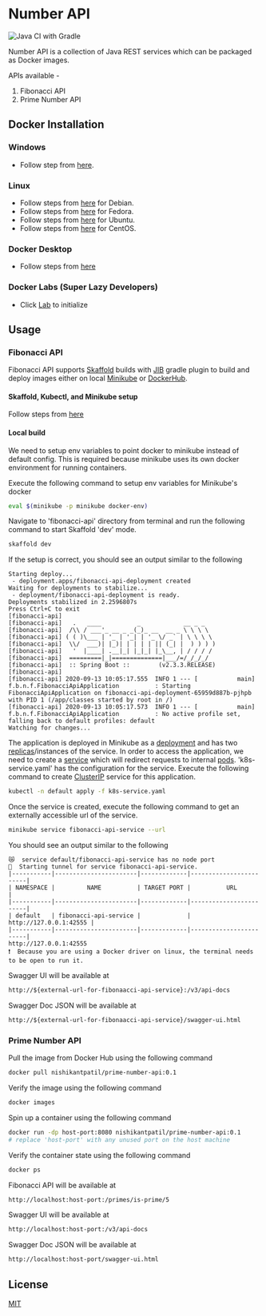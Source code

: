 # Number API
![Java CI with Gradle](https://github.com/nishikant-patil/number-api/workflows/Java%20CI%20with%20Gradle/badge.svg?branch=master)

Number API is a collection of Java REST services which can be packaged as Docker images.

APIs available -

1. Fibonacci API
2. Prime Number API

## Docker Installation

### Windows
- Follow step from [here](https://docs.docker.com/docker-for-windows/wsl/).

### Linux

- Follow steps from [here](https://docs.docker.com/engine/install/debian/) for Debian.
- Follow steps from [here](https://docs.docker.com/engine/install/fedora/) for Fedora.
- Follow steps from [here](https://docs.docker.com/engine/install/ubuntu/) for Ubuntu.
- Follow steps from [here](https://docs.docker.com/engine/install/centos/) for CentOS.

### Docker Desktop
- Follow steps from [here](https://www.docker.com/products/docker-desktop)

### Docker Labs (Super Lazy Developers)
- Click [Lab](https://labs.play-with-docker.com/#) to initialize

## Usage
### Fibonacci API

Fibonacci API supports [Skaffold](https://skaffold.dev/) builds with [JIB](https://github.com/GoogleContainerTools/jib) gradle plugin to build and deploy images either on local [Minikube](https://minikube.sigs.k8s.io/docs/) or [DockerHub](https://hub.docker.com/).

#### Skaffold, Kubectl, and Minikube setup

Follow steps from [here](https://skaffold.dev/docs/quickstart/)

#### Local build

We need to setup env variables to point docker to minikube instead of default config. This is required because minikube uses its own docker environment for running containers.

Execute the following command to setup env variables for Minikube's docker
```bash
eval $(minikube -p minikube docker-env)
```

Navigate to 'fibonacci-api' directory from terminal and run the following command to start Skaffold 'dev' mode.
```bash
skaffold dev
```

If the setup is correct, you should see an output similar to the following
```
Starting deploy...
 - deployment.apps/fibonacci-api-deployment created
Waiting for deployments to stabilize...
 - deployment/fibonacci-api-deployment is ready.
Deployments stabilized in 2.2596807s
Press Ctrl+C to exit
[fibonacci-api] 
[fibonacci-api]   .   ____          _            __ _ _
[fibonacci-api]  /\\ / ___'_ __ _ _(_)_ __  __ _ \ \ \ \
[fibonacci-api] ( ( )\___ | '_ | '_| | '_ \/ _` | \ \ \ \
[fibonacci-api]  \\/  ___)| |_)| | | | | || (_| |  ) ) ) )
[fibonacci-api]   '  |____| .__|_| |_|_| |_\__, | / / / /
[fibonacci-api]  =========|_|==============|___/=/_/_/_/
[fibonacci-api]  :: Spring Boot ::        (v2.3.3.RELEASE)
[fibonacci-api] 
[fibonacci-api] 2020-09-13 10:05:17.555  INFO 1 --- [           main] f.b.n.f.FibonacciApiApplication          : Starting FibonacciApiApplication on fibonacci-api-deployment-65959d887b-pjhpb with PID 1 (/app/classes started by root in /)
[fibonacci-api] 2020-09-13 10:05:17.573  INFO 1 --- [           main] f.b.n.f.FibonacciApiApplication          : No active profile set, falling back to default profiles: default
Watching for changes...
```

The application is deployed in Minikube as a [deployment](https://kubernetes.io/docs/concepts/workloads/controllers/deployment/p) and has two [replicas](https://kubernetes.io/docs/concepts/workloads/controllers/replicaset/)/instances of the service. In order to access the application, we need to create a [service](https://kubernetes.io/docs/concepts/services-networking/service/) which will redirect requests to internal [pods](https://kubernetes.io/docs/concepts/workloads/pods/). 'k8s-service.yaml' has the configuration for the service. Execute the following command to create [ClusterIP](https://kubernetes.io/docs/concepts/services-networking/service/#publishing-services-service-types) service for this application.
```bash
kubectl -n default apply -f k8s-service.yaml
```

Once the service is created, execute the following command to get an externally accessible url of the service.
```bash
minikube service fibonacci-api-service --url
```
You should see an output similar to the following
```
😿  service default/fibonacci-api-service has no node port
🏃  Starting tunnel for service fibonacci-api-service.
|-----------|-----------------------|-------------|------------------------|
| NAMESPACE |         NAME          | TARGET PORT |          URL           |
|-----------|-----------------------|-------------|------------------------|
| default   | fibonacci-api-service |             | http://127.0.0.1:42555 |
|-----------|-----------------------|-------------|------------------------|
http://127.0.0.1:42555
❗  Because you are using a Docker driver on linux, the terminal needs to be open to run it.
```

Swagger UI will be available at 
```html
http://${external-url-for-fibonaacci-api-service}:/v3/api-docs
```
Swagger Doc JSON will be available at 
```html
http://${external-url-for-fibonaacci-api-service}/swagger-ui.html
```

### Prime Number API

Pull the image from Docker Hub using the following command
``` bash
docker pull nishikantpatil/prime-number-api:0.1
```

Verify the image using the following command 
``` bash
docker images
```
Spin up a container using the following command 
``` bash
docker run -dp host-port:8080 nishikantpatil/prime-number-api:0.1 
# replace 'host-port' with any unused port on the host machine
```

Verify the container state using the following command
```bash
docker ps
```
Fibonacci API will be available at 
```html
http://localhost:host-port:/primes/is-prime/5
```

Swagger UI will be available at 
```html
http://localhost:host-port:/v3/api-docs
```
Swagger Doc JSON will be available at 
```html
http://localhost:host-port/swagger-ui.html
```

## License
[MIT](https://choosealicense.com/licenses/mit/)

